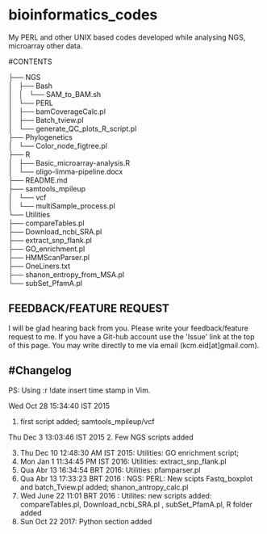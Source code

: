 # bioinformatics_codes
My PERL and other UNIX based codes developed while analysing NGS, microarray other data.

#CONTENTS

├── NGS  
│   ├── Bash  
│   │   └── SAM_to_BAM.sh  
│   └── PERL  
│       ├── bamCoverageCalc.pl  
│       ├── Batch_tview.pl  
│       └── generate_QC_plots_R_script.pl  
├── Phylogenetics  
│   └── Color_node_figtree.pl  
├── R  
│   ├── Basic_microarray-analysis.R  
│   └── oligo-limma-pipeline.docx  
├── README.md  
├── samtools_mpileup  
│   └── vcf  
│       └── multiSample_process.pl  
└── Utilities  
    ├── compareTables.pl  
    ├── Download_ncbi_SRA.pl  
    ├── extract_snp_flank.pl  
    ├── GO_enrichment.pl  
    ├── HMMScanParser.pl  
    ├── OneLiners.txt  
    ├── shanon_entropy_from_MSA.pl  
    └── subSet_PfamA.pl  


## FEEDBACK/FEATURE REQUEST
I will be glad hearing back from you. Please write your feedback/feature request to me. 
If you have a Git-hub account use the 'Issue' link at the top of this page. 
You may write directly to me via email (kcm.eid[at]gmail.com).




#Changelog
----------------------------
PS: Using :r !date insert time stamp in Vim.

Wed Oct 28 15:34:40 IST 2015
1. first script added; samtools_mpileup/vcf

Thu Dec  3 13:03:46 IST 2015
2. Few NGS scripts added

3. Thu Dec 10 12:48:30 AM IST 2015: Utilities: GO enrichment script;
4. Mon Jan 1 11:34:45 PM IST 2016: Utilities:  	extract_snp_flank.pl
5. Qua Abr 13 16:34:54 BRT 2016: Utilities: pfamparser.pl
6.  Qua Abr 13 17:33:23 BRT 2016 : NGS: PERL: New scipts Fastq_boxplot and batch_Tview.pl added; shanon_antropy_calc.pl
7. Wed June 22 11:01 BRT 2016 : Utilites: new scripts added: compareTables.pl, Download_ncbi_SRA.pl , subSet_PfamA.pl, R folder added
8. Sun Oct 22 2017: Python section added 

